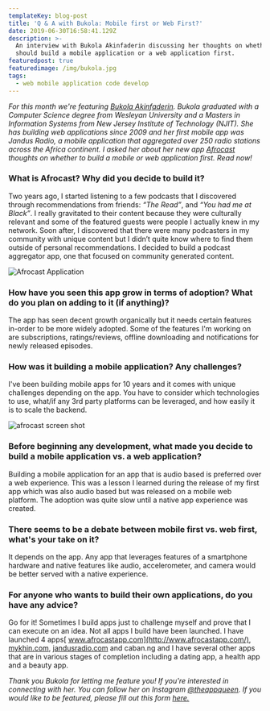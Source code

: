 ```yaml
---
templateKey: blog-post
title: 'Q & A with Bukola: Mobile first or Web First?'
date: 2019-06-30T16:58:41.129Z
description: >-
  An interview with Bukola Akinfaderin discussing her thoughts on whether you
  should build a mobile application or a web application first.
featuredpost: true
featuredimage: /img/bukola.jpg
tags:
  - web mobile application code develop
---
```

_For this month we're featuring_ [_Bukola Akinfaderin_](https://www.linkedin.com/in/bakinfaderin/)_. Bukola graduated with a Computer Science degree from Wesleyan University and a Masters in Information Systems from New Jersey Institute of Technology (NJIT). She has building web applications since 2009 and her first mobile app was Jandus Radio, a mobile application that aggregated over 250 radio stations across the Africa continent. I asked her about her new app_ [_Afrocast_](https://apps.apple.com/us/app/afrocast/id1463897539) _thoughts on whether to build a mobile or web application first. Read now!_

### What is Afrocast? Why did you decide to build it?

Two years ago, I started listening to a few podcasts that I discovered through recommendations from friends: _“The Read”_, and _“You had me at Black”_. I really gravitated to their content because they were culturally relevant and some of the featured guests were people I actually knew in my network. Soon after, I discovered that there were many podcasters in my community with unique content but I didn’t quite know where to find them outside of personal recommendations. I decided to build a podcast aggregator app, one that focused on community generated content.

![Afrocast Application](/img/screen-shot-2019-05-28-at-5.07.35-pm.png)

### How have you seen this app grow in terms of adoption? What do you plan on adding to it (if anything)?

The app has seen decent growth organically but it needs certain features in-order to be more widely adopted.  Some of the features I'm working on are subscriptions, ratings/reviews, offline downloading and notifications for newly released episodes.

### How was it building a mobile application? Any challenges?

I've been building mobile apps for 10 years and it comes with unique challenges depending on the app.  You have to consider which technologies to use, what/if any 3rd party platforms can be leveraged, and how easily it is to scale the backend.

![afrocast screen shot](/img/afrocast-screenshot.png)

### Before beginning any development, what made you decide to build a mobile application vs. a web application?

Building a mobile application for an app that is audio based is preferred over a web experience.  This was a lesson I learned during the release of my first app which was also audio based but was released on a mobile web platform.  The adoption was quite slow until a native app experience was created.

### There seems to be a debate between mobile first vs. web first, what's your take on it?

It depends on the app.  Any app that leverages features of a smartphone hardware and native features like audio, accelerometer, and camera would be better served with a native experience. 

### For anyone who wants to build their own applications, do you have any advice?

Go for it!  Sometimes I build apps just to challenge myself and prove that I can execute on an idea.  Not all apps I build have been launched.  I have launched 4 apps[ www.afrocastapp.com](http://www.afrocastapp.com/), [mykhin.com](http://mykhin.com/), [jandusradio.com](jandusradio.com) and caban.ng and I have several other apps that are in various stages of completion including a dating app, a health app and a beauty app.



*Thank you Bukola for letting me feature you! If you're interested in connecting with her. You can follow her on Instagram [@theappqueen](https://www.instagram.com/theappqueen/). If you would like to be featured, please fill out this form [here.](https://docs.google.com/forms/d/e/1FAIpQLScLkKF6cnloKU8q8fElsCOww6Xna-pLZn_xJwV74EeQM-Rq4g/viewform)*
